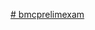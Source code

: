 [# bmcprelimexam](https://zapp.run/edit/flutter-zahi06oiahj0?entry=lib/main.dart&file=lib/main.dart)
